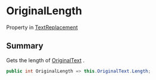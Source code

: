 # OriginalLength

Property in [TextReplacement](/api/csharp/yarn.compiler.upgrader.textreplacement.md)

## Summary


Gets the length of  <a href="yarn.compiler.upgrader.textreplacement.originaltext.md">OriginalText</a> .


```csharp
public int OriginalLength => this.OriginalText.Length;
```

